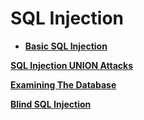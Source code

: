 # SQL Injection 

- [**Basic SQL Injection**](https://github.com/hackerbytrade/Hacker-Docs/blob/c5d3ad3911aabd97f88867e097989ebe4550417d/PortSwigger/SQL%20Injection/sql_basic.md)

[**SQL Injection UNION Attacks**](https://github.com/hackerbytrade/Hacker-Docs/blob/9e8136521216e9c29d478190488a42402b34d1ae/PortSwigger/SQL%20Injection/sql_union.md)

[**Examining The Database**](https://github.com/hackerbytrade/Hacker-Docs/blob/f695b174404a5620c4cac7f58a3f632f64517614/PortSwigger/SQL%20Injection/sql_examine_database.md)

[**Blind SQL Injection**](https://github.com/hackerbytrade/Hacker-Docs/blob/fac62f0a820c2aaefb686487ae8992df92c3a4de/PortSwigger/SQL%20Injection/sql_blind.md)

